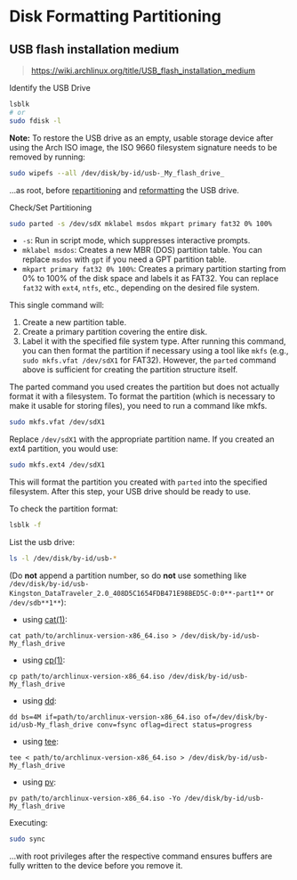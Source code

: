 # Disk Formatting Partitioning

## USB flash installation medium

> https://wiki.archlinux.org/title/USB_flash_installation_medium

Identify the USB Drive

```sh
lsblk
# or
sudo fdisk -l
```

**Note:** To restore the USB drive as an empty, usable storage device after using the Arch ISO image, the ISO 9660 filesystem signature needs to be removed by running:

```sh
sudo wipefs --all /dev/disk/by-id/usb-_My_flash_drive_
```

...as root, before [repartitioning](https://wiki.archlinux.org/title/Repartition "Repartition") and [reformatting](https://wiki.archlinux.org/title/Reformat "Reformat") the USB drive.

Check/Set Partitioning

```sh
sudo parted -s /dev/sdX mklabel msdos mkpart primary fat32 0% 100%
```
- `-s`: Run in script mode, which suppresses interactive prompts.
- `mklabel msdos`: Creates a new MBR (DOS) partition table. You can replace `msdos` with `gpt` if you need a GPT partition table.
- `mkpart primary fat32 0% 100%`: Creates a primary partition starting from 0% to 100% of the disk space and labels it as FAT32. You can replace `fat32` with `ext4`, `ntfs`, etc., depending on the desired file system.

This single command will:

1. Create a new partition table.
2. Create a primary partition covering the entire disk.
3. Label it with the specified file system type.
After running this command, you can then format the partition if necessary using a tool like `mkfs` (e.g., `sudo mkfs.vfat /dev/sdX1` for FAT32). However, the `parted` command above is sufficient for creating the partition structure itself.

The parted command you used creates the partition but does not actually format it with a filesystem. To format the partition (which is necessary to make it usable for storing files), you need to run a command like mkfs.

```sh
sudo mkfs.vfat /dev/sdX1
```

Replace `/dev/sdX1` with the appropriate partition name. If you created an ext4 partition, you would use:

```sh
sudo mkfs.ext4 /dev/sdX1
```

This will format the partition you created with `parted` into the specified filesystem. After this step, your USB drive should be ready to use.

To check the partition format:

```sh
lsblk -f
```

List the usb drive:

```sh
ls -l /dev/disk/by-id/usb-*
```

(Do **not** append a partition number, so do **not** use something like `/dev/disk/by-id/usb-Kingston_DataTraveler_2.0_408D5C1654FDB471E98BED5C-0:0**-part1**` or `/dev/sdb**1**`):

- using [cat(1)](https://man.archlinux.org/man/cat.1):

```
cat path/to/archlinux-version-x86_64.iso > /dev/disk/by-id/usb-My_flash_drive
```

- using [cp(1)](https://man.archlinux.org/man/cp.1):

```
cp path/to/archlinux-version-x86_64.iso /dev/disk/by-id/usb-My_flash_drive
```

- using [dd](https://wiki.archlinux.org/title/Dd "Dd"):

```
dd bs=4M if=path/to/archlinux-version-x86_64.iso of=/dev/disk/by-id/usb-My_flash_drive conv=fsync oflag=direct status=progress
```

- using [tee](https://wiki.archlinux.org/title/Tee "Tee"):

```
tee < path/to/archlinux-version-x86_64.iso > /dev/disk/by-id/usb-My_flash_drive
```

- using [pv](https://archlinux.org/packages/?name=pv):

```
pv path/to/archlinux-version-x86_64.iso -Yo /dev/disk/by-id/usb-My_flash_drive
```

Executing:

```sh
sudo sync
```

...with root privileges after the respective command ensures buffers are fully written to the device before you remove it.
